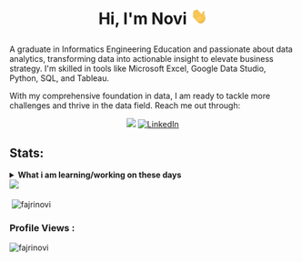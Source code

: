 # <p align=center> Hi, I'm Novi <img src='https://github.com/elhakimyasya/elhakimyasya/blob/master/assets/Hi.gif' width='29' height='29'/>

A graduate in Informatics Engineering Education and passionate about data analytics, transforming data into actionable insight to elevate business strategy. I'm skilled in tools like Microsoft Excel, Google Data Studio, Python, SQL, and Tableau.

With my comprehensive foundation in data, I am ready to tackle more challenges and thrive in the data field. Reach me out through:

 <p align=center>
 <a href="mailto:fajri.novitasari@gmail.com" target="_blank"><img src="https://img.shields.io/badge/Gmail-D14836?&style=for-the-badge&logo=gmail&logoColor=white"/></a>   
  <a href="https://www.linkedin.com/in/fajrinovitasari/" target="_blank"><img alt="LinkedIn" src="https://img.shields.io/badge/Linkedln-%230077B5.svg?&style=for-the-badge&logo=linkedin&logoColor=white" /></a>    
</p>

## Stats:
<details>
 <summary><strong>What i am learning/working on these days</strong></summary>
   - 🔭 I'm currently working on several independent projects. </br>
   - 🌱 I’m currently learning Machine Learning. </br>
</details>

<picture>
  <source
    srcset="https://github-readme-stats.vercel.app/api?username=fajrinovi&show_icons=true&theme=dark"
    media="(prefers-color-scheme: dark)"
  />
  <source
    srcset="https://github-readme-stats.vercel.app/api?username=fajrinovi&show_icons=true"
    media="(prefers-color-scheme: light), (prefers-color-scheme: no-preference)"
  />
  <img src="https://github-readme-stats.vercel.app/api?username=fajrinovi&show_icons=true" />
</picture>

<p>&nbsp;<img align="center" src="https://github-readme-stats.vercel.app/api?username=fajrinovi&show_icons=true&locale=en&bg_color=0d1117&text_color=ffffff&repo=convoychat"
    alt="fajrinovi" /></p>

<p align="right"> <h3>Profile Views :</h3> <img src="https://komarev.com/ghpvc/?username=fajrinovi&label=Profile%20views&color=0e75b6&style=flat"
    alt="fajrinovi" /> 
</p>

